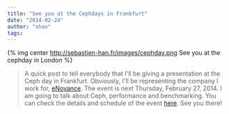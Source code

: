 ```yaml
---
title: "See you at the Cephdays in Frankfurt"
date: "2014-02-24"
author: "shan"
tags: 
---
```


{% img center http://sebastien-han.fr/images/cephday.png See you at the cephday in London %}

> A quick post to tell everybody that I'll be giving a presentation at the Ceph day in Frankfurt. Obviously, I'll be representing the company I work for, [eNovance](http://www.enovance.com/). The event is next Thursday, February 27, 2014. I am going to talk about Ceph, performance and benchmarking. You can check the details and schedule of the event [here](https://www.eventbrite.com/e/ceph-day-frankfurt-tickets-10173269523). See you there!
